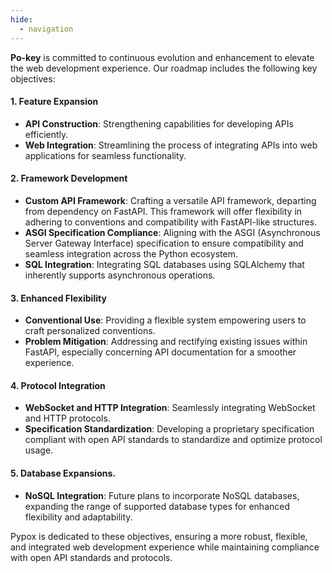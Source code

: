 ```yaml
---
hide:
  - navigation
---
```


**Po-key** is committed to continuous evolution and enhancement to elevate the web development experience. Our roadmap includes the following key objectives:

#### 1. Feature Expansion

- **API Construction**: Strengthening capabilities for developing APIs efficiently.
- **Web Integration**: Streamlining the process of integrating APIs into web applications for seamless functionality.

#### 2. Framework Development

- **Custom API Framework**: Crafting a versatile API framework, departing from dependency on FastAPI. This framework will offer flexibility in adhering to conventions and compatibility with FastAPI-like structures.
- **ASGI Specification Compliance**: Aligning with the ASGI (Asynchronous Server Gateway Interface) specification to ensure compatibility and seamless integration across the Python ecosystem.
- **SQL Integration**: Integrating SQL databases using SQLAlchemy that inherently supports asynchronous operations.

#### 3. Enhanced Flexibility

- **Conventional Use**: Providing a flexible system empowering users to craft personalized conventions.
- **Problem Mitigation**: Addressing and rectifying existing issues within FastAPI, especially concerning API documentation for a smoother experience.

#### 4. Protocol Integration

- **WebSocket and HTTP Integration**: Seamlessly integrating WebSocket and HTTP protocols.
- **Specification Standardization**: Developing a proprietary specification compliant with open API standards to standardize and optimize protocol usage.

#### 5. Database Expansions.

- **NoSQL Integration**: Future plans to incorporate NoSQL databases, expanding the range of supported database types for enhanced flexibility and adaptability.

Pypox is dedicated to these objectives, ensuring a more robust, flexible, and integrated web development experience while maintaining compliance with open API standards and protocols.
